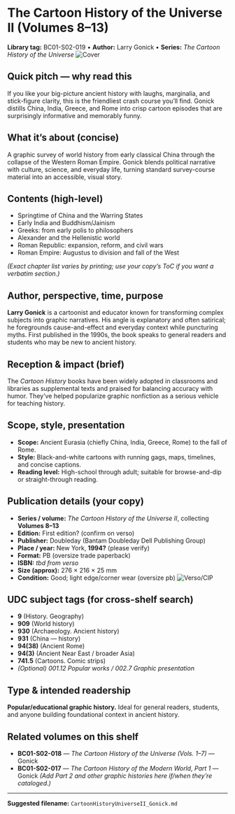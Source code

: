 # The Cartoon History of the Universe II (Volumes 8–13)

**Library tag:** BC01-S02-019 • **Author:** Larry Gonick • **Series:** *The Cartoon History of the Universe*
![Cover](../images/20251025_101107.jpg)

## Quick pitch — why read this

If you like your big-picture ancient history with laughs, marginalia, and stick-figure clarity, this is the friendliest crash course you’ll find. Gonick distills China, India, Greece, and Rome into crisp cartoon episodes that are surprisingly informative and memorably funny.

## What it’s about (concise)

A graphic survey of world history from early classical China through the collapse of the Western Roman Empire. Gonick blends political narrative with culture, science, and everyday life, turning standard survey-course material into an accessible, visual story.

## Contents (high-level)

* Springtime of China and the Warring States
* Early India and Buddhism/Jainism
* Greeks: from early polis to philosophers
* Alexander and the Hellenistic world
* Roman Republic: expansion, reform, and civil wars
* Roman Empire: Augustus to division and fall of the West

*(Exact chapter list varies by printing; use your copy’s ToC if you want a verbatim section.)*

## Author, perspective, time, purpose

**Larry Gonick** is a cartoonist and educator known for transforming complex subjects into graphic narratives. His angle is explanatory and often satirical; he foregrounds cause-and-effect and everyday context while puncturing myths. First published in the 1990s, the book speaks to general readers and students who may be new to ancient history.

## Reception & impact (brief)

The *Cartoon History* books have been widely adopted in classrooms and libraries as supplemental texts and praised for balancing accuracy with humor. They’ve helped popularize graphic nonfiction as a serious vehicle for teaching history.

## Scope, style, presentation

* **Scope:** Ancient Eurasia (chiefly China, India, Greece, Rome) to the fall of Rome.
* **Style:** Black-and-white cartoons with running gags, maps, timelines, and concise captions.
* **Reading level:** High-school through adult; suitable for browse-and-dip or straight-through reading.

## Publication details (your copy)

* **Series / volume:** *The Cartoon History of the Universe II*, collecting **Volumes 8–13**
* **Edition:** First edition? (confirm on verso)
* **Publisher:** Doubleday (Bantam Doubleday Dell Publishing Group)
* **Place / year:** New York, **1994?** (please verify)
* **Format:** PB (oversize trade paperback)
* **ISBN:** *tbd from verso*
* **Size (approx):** 276 × 216 × 25 mm
* **Condition:** Good; light edge/corner wear (oversize pb)
  ![Verso/CIP](../images/20251025_100947.jpg)

## UDC subject tags (for cross-shelf search)

* **9** (History. Geography)
* **909** (World history)
* **930** (Archaeology. Ancient history)
* **931** (China — history)
* **94(38)** (Ancient Rome)
* **94(3)** (Ancient Near East / broader Asia)
* **741.5** (Cartoons. Comic strips)
* *(Optional) 001.12 Popular works / 002.7 Graphic presentation*

## Type & intended readership

**Popular/educational graphic history.** Ideal for general readers, students, and anyone building foundational context in ancient history.

## Related volumes on this shelf

* **BC01-S02-018** — *The Cartoon History of the Universe (Vols. 1–7)* — Gonick
* **BC01-S02-017** — *The Cartoon History of the Modern World, Part 1* — Gonick
  *(Add Part 2 and other graphic histories here if/when they’re cataloged.)*

---

**Suggested filename:** `CartoonHistoryUniverseII_Gonick.md`


